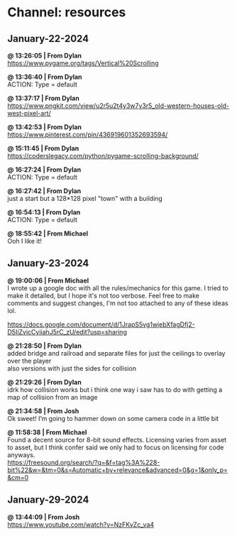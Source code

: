 # Channel: resources  
## January-22-2024  
**@ 13:26:05 | From Dylan**  
https://www.pygame.org/tags/Vertical%20Scrolling  
  
**@ 13:36:40 | From Dylan**  
ACTION: Type = default  
  
**@ 13:37:17 | From Dylan**  
https://www.pngkit.com/view/u2r5u2t4y3w7y3r5_old-western-houses-old-west-pixel-art/  
  
**@ 13:42:53 | From Dylan**  
https://www.pinterest.com/pin/436919601352693594/  
  
**@ 15:11:45 | From Dylan**  
https://coderslegacy.com/python/pygame-scrolling-background/  
  
**@ 16:27:24 | From Dylan**  
ACTION: Type = default  
  
**@ 16:27:42 | From Dylan**  
just a start but a 128*128 pixel "town" with a building  
  
**@ 16:54:13 | From Dylan**  
ACTION: Type = default  
  
**@ 18:55:42 | From Michael**  
Ooh I like it!  
  
## January-23-2024  
**@ 19:00:06 | From Michael**  
I wrote up a google doc with all the rules/mechanics for this game. I tried to make it detailed, but I hope it's not too verbose. Feel free to make comments and suggest changes, I'm not too attached to any of these ideas lol.   
  
https://docs.google.com/document/d/1JrapS5vg1wjebXfagDfj2-D5IiZvicCyiiahJ5rC_zU/edit?usp=sharing  
  
**@ 21:28:50 | From Dylan**  
added bridge and railroad and separate files for just the ceilings to overlay over the player  
also versions with just the sides for collision  
  
**@ 21:29:26 | From Dylan**  
idrk how collision works but i think one way i saw has to do with getting a map of collision from an image  
  
**@ 21:34:58 | From Josh**  
Ok sweet! I’m going to hammer down on some camera code in a little bit  
  
**@ 11:58:38 | From Michael**  
Found a decent source for 8-bit sound effects. Licensing varies from asset to asset, but I think confer said we only had to focus on licensing for code anyways.  
https://freesound.org/search/?q=&f=tag%3A%228-bit%22&w=&tm=0&s=Automatic+by+relevance&advanced=0&g=1&only_p=&cm=0  
  
## January-29-2024  
**@ 13:44:09 | From Josh**  
https://www.youtube.com/watch?v=NzFKyZc_va4  
  
